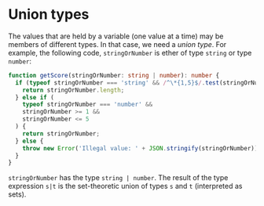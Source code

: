# Union types

The values that are held by a variable (one value at a time) may be members of different types. In that case, we need a _union type_. For example, the following code, `stringOrNumber` is ether of type `string` or type `number`:

```ts
function getScore(stringOrNumber: string | number): number {
  if (typeof stringOrNumber === 'string' && /^\*{1,5}$/.test(stringOrNumber)) {
    return stringOrNumber.length;
  } else if (
    typeof stringOrNumber === 'number' &&
    stringOrNumber >= 1 &&
    stringOrNumber <= 5
  ) {
    return stringOrNumber;
  } else {
    throw new Error('Illegal value: ' + JSON.stringify(stringOrNumber));
  }
}
```

`stringOrNumber` has the type `string | number`.  The result of the type expression `s|t` is the set-theoretic union of types `s` and `t` (interpreted as sets).

